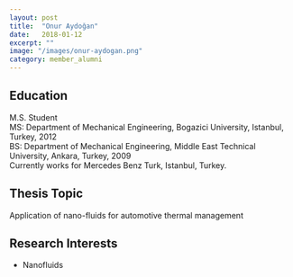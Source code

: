 ```yaml
---
layout: post
title:  "Onur Aydoğan"
date:   2018-01-12
excerpt: ""
image: "/images/onur-aydogan.png"
category: member_alumni
---
```


## Education
M.S. Student <br>
MS: Department of Mechanical Engineering, Bogazici University, Istanbul, Turkey, 2012    <br>
BS: Department of Mechanical Engineering, Middle East Technical University, Ankara, Turkey, 2009    <br>
Currently works for Mercedes Benz Turk, Istanbul, Turkey. <br>

## Thesis Topic
Application of nano-fluids for automotive thermal management 

## Research Interests
- Nanofluids
